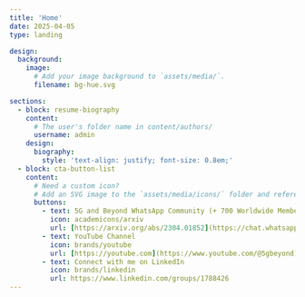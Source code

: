 ```yaml
---
title: 'Home'
date: 2025-04-05
type: landing

design:
  background:
    image:
      # Add your image background to `assets/media/`.
      filename: bg-hue.svg

sections:
  - block: resume-biography
    content:
      # The user's folder name in content/authors/
      username: admin
    design:
      biography:
        style: 'text-align: justify; font-size: 0.8em;'
  - block: cta-button-list
    content:
      # Need a custom icon?
      # Add an SVG image to the `assets/media/icons/` folder and reference it in the `icon` field below
      buttons:
        - text: 5G and Beyond WhatsApp Community (+ 700 Worldwide Members)
          icon: academicons/arxiv
          url: [https://arxiv.org/abs/2304.01852](https://chat.whatsapp.com/LmmqaVaumeFAoHv0Q5Ik0W)
        - text: YouTube Channel
          icon: brands/youtube
          url: [https://youtube.com](https://www.youtube.com/@5gbeyond)
        - text: Connect with me on LinkedIn
          icon: brands/linkedin
          url: https://www.linkedin.com/groups/1788426
---
```

